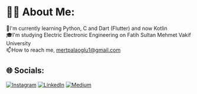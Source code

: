 # 👨‍💻 About Me:
🌱I'm currently learning Python, C and Dart (Flutter) and now Kotlin <br>🎓I'm studying Electric Electronic Engineering on Fatih Sultan Mehmet Vakif University <br>📫How to reach me, mertpalaoglu1@gmail.com


## 🌐 Socials:
[![Instagram](https://img.shields.io/badge/Instagram-%23E4405F.svg?logo=Instagram&logoColor=white)](https://instagram.com/mert_palaoglu) [![LinkedIn](https://img.shields.io/badge/LinkedIn-%230077B5.svg?logo=linkedin&logoColor=white)](https://linkedin.com/in/mert-palaoğlu-69a39a253) [![Medium](https://img.shields.io/badge/Medium-12100E?logo=medium&logoColor=white)](https://medium.com/@@mertpalaoglu1) 

